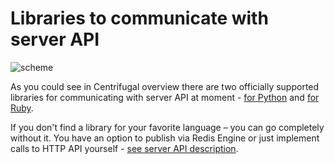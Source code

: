 # Libraries to communicate with server API

![scheme](https://raw.githubusercontent.com/centrifugal/documentation/master/assets/images/scheme_api.png)

As you could see in Centrifugal overview there are
two officially supported libraries for communicating with server
API at moment - [for Python](https://github.com/centrifugal/cent) and [for Ruby](https://github.com/centrifugal/centrifuge-ruby).

If you don't find a library for your favorite language – you can go completely
without it. You have an option to publish via Redis Engine or just implement
calls to HTTP API yourself - [see server API description](../server/api.md).
